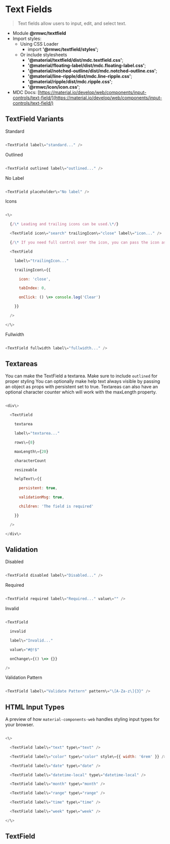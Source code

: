 # Text Fields

> Text fields allow users to input, edit, and select text.

-   Module __@rmwc/textfield__
-   Import styles:
    -   Using CSS Loader
        -   import __'@rmwc/textfield/styles';__
    -   Or include stylesheets
        -   __'@material/textfield/dist/mdc.textfield.css'__;
        -   __'@material/floating-label/dist/mdc.floating-label.css'__;
        -   __'@material/notched-outline/dist/mdc.notched-outline.css'__;
        -   __'@material/line-ripple/dist/mdc.line-ripple.css'__;
        -   __'@material/ripple/dist/mdc.ripple.css'__;
        -   __'@rmwc/icon/icon.css'__;
-   MDC Docs: [https://material.io/develop/web/components/input-controls/text-field/](https://material.io/develop/web/components/input-controls/text-field/)

## TextField Variants

Standard

```js

<TextField label\="standard..." />


```

Outlined

```js

<TextField outlined label\="outlined..." />


```

No Label

```js

<TextField placeholder\="No label" />


```

Icons

```js

<\>

  {/\* Leading and trailing icons can be used.\*/}

  <TextField icon\="search" trailingIcon\="close" label\="icon..." />

  {/\* If you need full control over the icon, you can pass the icon as options with your own props. Dont forget the TabIndex to make it clickable\*/}

  <TextField

    label\="trailingIcon..."

    trailingIcon\={{

      icon: 'close',

      tabIndex: 0,

      onClick: () \=> console.log('Clear')

    }}

  />

</\>


```

Fullwidth

```js

<TextField fullwidth label\="fullwidth..." />


```

## Textareas

You can make the TextField a textarea. Make sure to include `outlined` for proper styling You can optionally make help text always visible by passing an object as props with persistent set to true. Textareas can also have an optional character counter which will work with the maxLength property.

```js

<div\>

  <TextField

    textarea

    label\="textarea..."

    rows\={8}

    maxLength\={20}

    characterCount

    resizeable

    helpText\={{

      persistent: true,

      validationMsg: true,

      children: 'The field is required'

    }}

  />

</div\>


```

## Validation

Disabled

```js

<TextField disabled label\="Disabled..." />


```

Required

```js

<TextField required label\="Required..." value\="" />


```

Invalid

```js

<TextField

  invalid

  label\="Invalid..."

  value\="#@!$"

  onChange\={() \=> {}}

/>


```

Validation Pattern

```js

<TextField label\="Validate Pattern" pattern\="\[A-Za-z\]{3}" />


```

## HTML Input Types

A preview of how `material-components-web` handles styling input types for your browser.

```js

<\>

  <TextField label\="text" type\="text" />

  <TextField label\="color" type\="color" style\={{ width: '6rem' }} />

  <TextField label\="date" type\="date" />

  <TextField label\="datetime-local" type\="datetime-local" />

  <TextField label\="month" type\="month" />

  <TextField label\="range" type\="range" />

  <TextField label\="time" type\="time" />

  <TextField label\="week" type\="week" />

</\>


```

## TextField